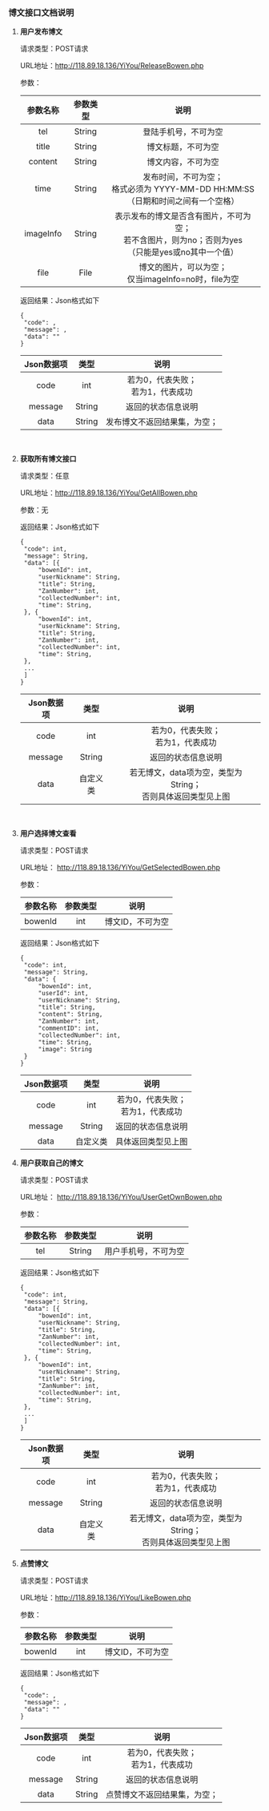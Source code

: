 ### 博文接口文档说明

1. **用户发布博文**

   请求类型：POST请求

   URL地址：http://118.89.18.136/YiYou/ReleaseBowen.php

   参数：

   | 参数名称  | 参数类型 |                             说明                             |
   | :-------: | :------: | :----------------------------------------------------------: |
   |    tel    |  String  |                     登陆手机号，不可为空                     |
   |   title   |  String  |                      博文标题，不可为空                      |
   |  content  |  String  |                      博文内容，不可为空                      |
   |   time    |  String  | 发布时间，不可为空；<br/>格式必须为 YYYY-MM-DD HH:MM:SS<br/>（日期和时间之间有一个空格） |
   | imageInfo |  String  | 表示发布的博文是否含有图片，不可为空；<br/>若不含图片，则为no；否则为yes<br/>（只能是yes或no其中一个值） |
   |   file    |   File   |   博文的图片，可以为空；<br/>仅当imageInfo=no时，file为空    |

   返回结果：Json格式如下

   ```
   {
   	"code": ,
   	"message": ,
   	"data": ""
   }
   ```

   | Json数据项 |  类型  |                 说明                  |
   | :--------: | :----: | :-----------------------------------: |
   |    code    |  int   | 若为0，代表失败；<br/>若为1，代表成功 |
   |  message   | String |          返回的状态信息说明           |
   |    data    | String |     发布博文不返回结果集，为空；      |

   ​

2. **获取所有博文接口**

   请求类型：任意

   URL地址：http://118.89.18.136/YiYou/GetAllBowen.php

   参数：无

   返回结果：Json格式如下

   ```
   {
   	"code": int,
   	"message": String,
   	"data": [{
   		"bowenId": int,
   		"userNickname": String,
   		"title": String,
   		"ZanNumber": int,
   		"collectedNumber": int,
   		"time": String,
   	}, {
   		"bowenId": int,
   		"userNickname": String,
   		"title": String,
   		"ZanNumber": int,
   		"collectedNumber": int,
   		"time": String,
   	},
   	...
   	]
   }
   ```

   | Json数据项 |   类型   |                             说明                             |
   | :--------: | :------: | :----------------------------------------------------------: |
   |    code    |   int    |            若为0，代表失败；<br/>若为1，代表成功             |
   |  message   |  String  |                      返回的状态信息说明                      |
   |    data    | 自定义类 | 若无博文，data项为空，类型为String；<br/>否则具体返回类型见上图 |

   ​

3. **用户选择博文查看**

   请求类型：POST请求

   URL地址： http://118.89.18.136/YiYou/GetSelectedBowen.php

   参数：

   | 参数名称 | 参数类型 |       说明       |
   | :------: | :------: | :--------------: |
   | bowenId  |   int    | 博文ID，不可为空 |

   返回结果：Json格式如下

   ```
   {
   	"code": int,
   	"message": String,
   	"data": {
   		"bowenId": int,
   		"userId": int,
   		"userNickname": String,
   		"title": String,
   		"content": String,
   		"ZanNumber": int,
   		"commentID": int,
   		"collectedNumber": int,
   		"time": String,
   		"image": String
   	}
   }
   ```

   | Json数据项 |   类型   |                 说明                  |
   | :--------: | :------: | :-----------------------------------: |
   |    code    |   int    | 若为0，代表失败；<br/>若为1，代表成功 |
   |  message   |  String  |          返回的状态信息说明           |
   |    data    | 自定义类 |          具体返回类型见上图           |

4. **用户获取自己的博文**

   请求类型：POST请求

   URL地址： http://118.89.18.136/YiYou/UserGetOwnBowen.php

   参数：

   | 参数名称 | 参数类型 |         说明         |
   | :------: | :------: | :------------------: |
   |   tel    |  String  | 用户手机号，不可为空 |

   返回结果：Json格式如下

   ```
   {
   	"code": int,
   	"message": String,
   	"data": [{
   		"bowenId": int,
   		"userNickname": String,
   		"title": String,
   		"ZanNumber": int,
   		"collectedNumber": int,
   		"time": String,
   	}, {
   		"bowenId": int,
   		"userNickname": String,
   		"title": String,
   		"ZanNumber": int,
   		"collectedNumber": int,
   		"time": String,
   	},
   	...
   	]
   }
   ```

   | Json数据项 |   类型   |                             说明                             |
   | :--------: | :------: | :----------------------------------------------------------: |
   |    code    |   int    |            若为0，代表失败；<br/>若为1，代表成功             |
   |  message   |  String  |                      返回的状态信息说明                      |
   |    data    | 自定义类 | 若无博文，data项为空，类型为String；<br/>否则具体返回类型见上图 |

4. **点赞博文**

   请求类型：POST请求

   URL地址：http://118.89.18.136/YiYou/LikeBowen.php

   参数：

   | 参数名称 | 参数类型 |       说明       |
   | :------: | :------: | :--------------: |
   | bowenId  |   int    | 博文ID，不可为空 |

   返回结果：Json格式如下

   ```
   {
   	"code": ,
   	"message": ,
   	"data": ""
   }
   ```

   | Json数据项 |  类型  |                 说明                  |
   | :--------: | :----: | :-----------------------------------: |
   |    code    |  int   | 若为0，代表失败；<br/>若为1，代表成功 |
   |  message   | String |          返回的状态信息说明           |
   |    data    | String |     点赞博文不返回结果集，为空；      |

   ​